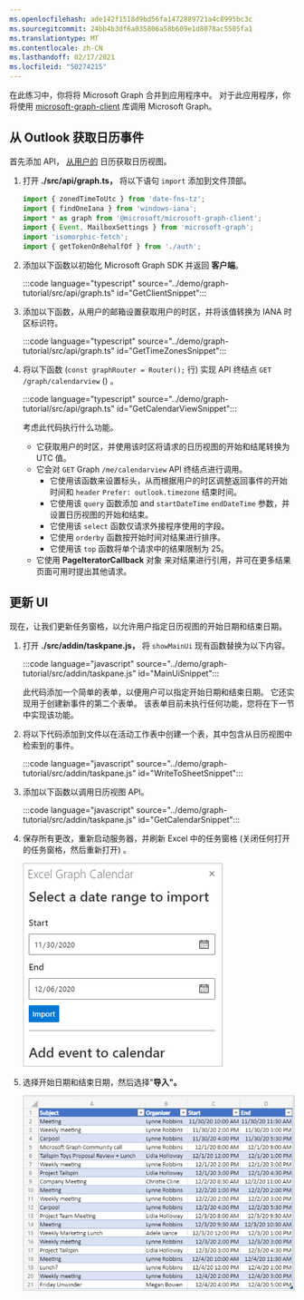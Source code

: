 ```yaml
---
ms.openlocfilehash: ade142f1518d9bd56fa1472889721a4c8995bc3c
ms.sourcegitcommit: 24bb4b3df6a035806a58b609e1d8078ac5505fa1
ms.translationtype: MT
ms.contentlocale: zh-CN
ms.lasthandoff: 02/17/2021
ms.locfileid: "50274215"
---
```

<!-- markdownlint-disable MD002 MD041 -->

在此练习中，你将将 Microsoft Graph 合并到应用程序中。 对于此应用程序，你将使用 [microsoft-graph-client](https://github.com/microsoftgraph/msgraph-sdk-javascript) 库调用 Microsoft Graph。

## <a name="get-calendar-events-from-outlook"></a>从 Outlook 获取日历事件

首先添加 API， [从用户的](https://docs.microsoft.com/graph/api/user-list-calendarview) 日历获取日历视图。

1. 打开 **./src/api/graph.ts，** 将以下语句 `import` 添加到文件顶部。

    ```typescript
    import { zonedTimeToUtc } from 'date-fns-tz';
    import { findOneIana } from 'windows-iana';
    import * as graph from '@microsoft/microsoft-graph-client';
    import { Event, MailboxSettings } from 'microsoft-graph';
    import 'isomorphic-fetch';
    import { getTokenOnBehalfOf } from './auth';
    ```

1. 添加以下函数以初始化 Microsoft Graph SDK 并返回 **客户端**。

    :::code language="typescript" source="../demo/graph-tutorial/src/api/graph.ts" id="GetClientSnippet":::

1. 添加以下函数，从用户的邮箱设置获取用户的时区，并将该值转换为 IANA 时区标识符。

    :::code language="typescript" source="../demo/graph-tutorial/src/api/graph.ts" id="GetTimeZonesSnippet":::

1. 将以下函数 (`const graphRouter = Router();` 行) 实现 API 终结点 `GET /graph/calendarview` () 。

    :::code language="typescript" source="../demo/graph-tutorial/src/api/graph.ts" id="GetCalendarViewSnippet":::

    考虑此代码执行什么功能。

    - 它获取用户的时区，并使用该时区将请求的日历视图的开始和结尾转换为 UTC 值。
    - 它会对 `GET` Graph `/me/calendarview` API 终结点进行调用。
        - 它使用该函数来设置标头，从而根据用户的时区调整返回事件的开始时间和 `header` `Prefer: outlook.timezone` 结束时间。
        - 它使用该 `query` 函数添加 and `startDateTime` `endDateTime` 参数，并设置日历视图的开始和结束。
        - 它使用该 `select` 函数仅请求外接程序使用的字段。
        - 它使用 `orderby` 函数按开始时间对结果进行排序。
        - 它使用该 `top` 函数将单个请求中的结果限制为 25。
    - 它使用 **PageIteratorCallback** 对象 [](https://docs.microsoft.com/graph/sdks/paging)来对结果进行引用，并可在更多结果页面可用时提出其他请求。

## <a name="update-the-ui"></a>更新 UI

现在，让我们更新任务窗格，以允许用户指定日历视图的开始日期和结束日期。

1. 打开 **./src/addin/taskpane.js，** 将 `showMainUi` 现有函数替换为以下内容。

    :::code language="javascript" source="../demo/graph-tutorial/src/addin/taskpane.js" id="MainUiSnippet":::

    此代码添加一个简单的表单，以便用户可以指定开始日期和结束日期。 它还实现用于创建新事件的第二个表单。 该表单目前未执行任何功能，您将在下一节中实现该功能。

1. 将以下代码添加到文件以在活动工作表中创建一个表，其中包含从日历视图中检索到的事件。

    :::code language="javascript" source="../demo/graph-tutorial/src/addin/taskpane.js" id="WriteToSheetSnippet":::

1. 添加以下函数以调用日历视图 API。

    :::code language="javascript" source="../demo/graph-tutorial/src/addin/taskpane.js" id="GetCalendarSnippet":::

1. 保存所有更改，重新启动服务器，并刷新 Excel 中的任务窗格 (关闭任何打开的任务窗格，然后重新打开) 。

    ![导入表单的屏幕截图](images/get-calendar-view-ui.png)

1. 选择开始日期和结束日期，然后选择"**导入"。**

    ![事件表的屏幕截图](images/calendar-view-table.png)
